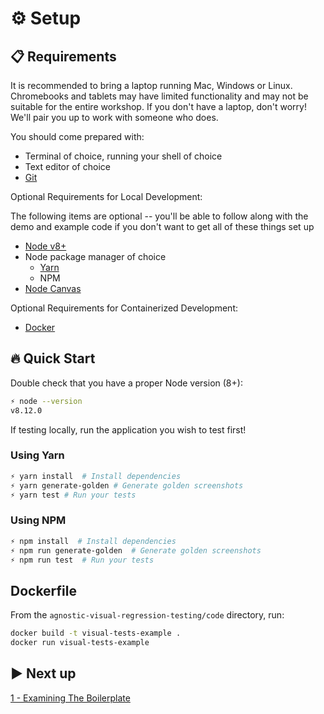 # ⚙️ Setup

## 📋 Requirements

It is recommended to bring a laptop running Mac, Windows or Linux. Chromebooks and tablets may have
limited functionality and may not be suitable for the entire workshop. If you don't have a laptop,
don't worry! We'll pair you up to work with someone who does.

You should come prepared with:

- Terminal of choice, running your shell of choice
- Text editor of choice
- [Git](https://git-scm.com/book/en/v2/Getting-Started-Installing-Git)

Optional Requirements for Local Development:

The following items are optional -- you'll be able to follow along with the demo and example code if
you don't want to get all of these things set up

- [Node v8+](https://nodejs.org/en/download/)
- Node package manager of choice
  - [Yarn](https://yarnpkg.com/lang/en/docs/install/#mac-stable)
  - NPM
- [Node Canvas](https://github.com/Automattic/node-canvas#installation)

Optional Requirements for Containerized Development:

- [Docker](https://docs.docker.com/install/)

## 🔥 Quick Start

Double check that you have a proper Node version (8+):

```sh
⚡ node --version
v8.12.0
```

If testing locally, run the application you wish to test first!

### Using Yarn

```sh
⚡ yarn install  # Install dependencies
⚡ yarn generate-golden # Generate golden screenshots
⚡ yarn test # Run your tests
```

### Using NPM

```sh
⚡ npm install  # Install dependencies
⚡ npm run generate-golden  # Generate golden screenshots
⚡ npm run test  # Run your tests
```

## Dockerfile

From the `agnostic-visual-regression-testing/code` directory, run:

```bash
docker build -t visual-tests-example .
docker run visual-tests-example
```

## ▶️ Next up

[1 - Examining The Boilerplate](./01_examining_the_boilerplate.md)

